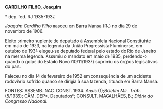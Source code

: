 **CARDILHO FILHO,** **Joaquim**

\* dep. fed. RJ 1935-1937.

*Joaquim Cardilho Filho* nasceu em Barra Mansa (RJ) no dia 29 de
novembro de 1906.

Eleito primeiro suplente de deputado à Assembleia Nacional Constituinte
em maio de 1933, na legenda da União Progressista Fluminense, em outubro
de 1934 elegeu-se deputado federal pelo estado do Rio de Janeiro na
mesma legenda. Assumiu o mandato em maio de 1935, perdendo-o quando o
golpe do Estado Novo (10/11/1937) suprimiu os órgãos legislativos do
país.

Faleceu no dia 14 de fevereiro de 1952 em consequência de um acidente
rodoviário sofrido quando se dirigia à sua fazenda, situada em Barra
Mansa.

FONTES: ASSEMB. NAC. CONST. 1934. *Anais* (1);*Boletim Min. Trab*.
(5/1936); CÂM. DEP*. Deputados*; CONSULT. MAGALHÃES, B.; *Diário do
Congresso Nacional*.
